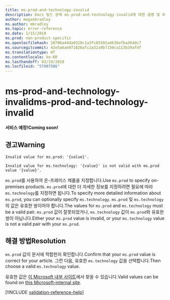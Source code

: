 ```yaml
---
title: ms-prod-and-technology-invalid
description: Docs 빌드 문제 ms-prod-and-technology-invalid에 대한 설명 및 해결 방법
author: meganbradley
ms.author: mbradley
ms.topic: error-reference
ms.date: 1/15/2019
ms.prod: non-product-specific
ms.openlocfilehash: 20706a44da0320c1a3fc85592a4636efba364dc7
ms.sourcegitcommit: 42e5a6ae071826afc2a32a9b7150ca113b39afdf
ms.translationtype: HT
ms.contentlocale: ko-KR
ms.lasthandoff: 03/19/2019
ms.locfileid: "57987586"
---
```

# <a name="ms-prod-and-technology-invalid"></a><span data-ttu-id="ed3a2-103">ms-prod-and-technology-invalid</span><span class="sxs-lookup"><span data-stu-id="ed3a2-103">ms-prod-and-technology-invalid</span></span>

<span data-ttu-id="ed3a2-104">**서비스 예정!**</span><span class="sxs-lookup"><span data-stu-id="ed3a2-104">**Coming soon!**</span></span>

## <a name="warning"></a><span data-ttu-id="ed3a2-105">경고</span><span class="sxs-lookup"><span data-stu-id="ed3a2-105">Warning</span></span>

`Invalid value for ms.prod: '{value}'.`

`Invalid value for ms.technology: '{value}' is not valid with ms.prod value '{value}'.`

<span data-ttu-id="ed3a2-106">`ms.prod`를 사용하여 온-프레미스 제품을 지정합니다.</span><span class="sxs-lookup"><span data-stu-id="ed3a2-106">Use `ms.prod` to specify on-premises products.</span></span> <span data-ttu-id="ed3a2-107">`ms.prod`에 대한 더 자세한 정보를 지정하려면 필요에 따라 `ms.technology`를 지정하면 됩니다.</span><span class="sxs-lookup"><span data-stu-id="ed3a2-107">To specify more detailed information about `ms.prod`, you can optionally specify `ms.technology`.</span></span> <span data-ttu-id="ed3a2-108">`ms.prod` 및 `ms.technology`의 값은 유효한 쌍이어야 합니다.</span><span class="sxs-lookup"><span data-stu-id="ed3a2-108">The values for `ms.prod` and `ms.technology` must be a valid pair.</span></span> <span data-ttu-id="ed3a2-109">`ms.prod` 값이 잘못되었거나, `ms.technology` 값이 `ms.prod`와 유효한 쌍이 아닙니다.</span><span class="sxs-lookup"><span data-stu-id="ed3a2-109">Either your `ms.prod` value is invalid, or your `ms.technology` value is not a valid pair with your `ms.prod`.</span></span>

## <a name="resolution"></a><span data-ttu-id="ed3a2-110">해결 방법</span><span class="sxs-lookup"><span data-stu-id="ed3a2-110">Resolution</span></span>

<span data-ttu-id="ed3a2-111">`ms.prod` 값이 문서에 적합한지 확인합니다.</span><span class="sxs-lookup"><span data-stu-id="ed3a2-111">Confirm that your `ms.prod` value is correct for your article.</span></span> <span data-ttu-id="ed3a2-112">그런 다음, 유효한 `ms.technology` 값을 선택합니다.</span><span class="sxs-lookup"><span data-stu-id="ed3a2-112">Then choose a valid `ms.technology` value.</span></span>

<span data-ttu-id="ed3a2-113">유효한 값은 [이 Microsoft 내부 사이트](https://docsmetadatatool.azurewebsites.net/allowlists)에서 찾을 수 있습니다.</span><span class="sxs-lookup"><span data-stu-id="ed3a2-113">Valid values can be found on [this Microsoft-internal site](https://docsmetadatatool.azurewebsites.net/allowlists).</span></span>

<!--make sure to add this file to your includes folder and verify the path-->
[!INCLUDE [validation-reference-help](includes/validation-reference-help.md)]
